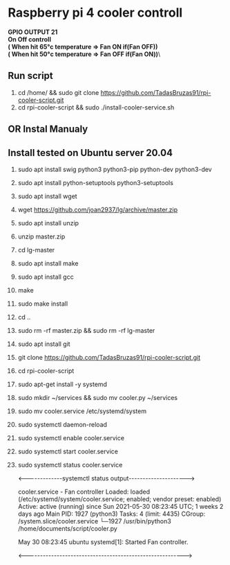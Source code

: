 # Raspberry pi 4 cooler controll

**GPIO OUTPUT 21**\
**On Off controll**\
**( When hit 65°c temperature => Fan ON if(Fan OFF))**\
**( When hit 50°c temperature => Fan OFF if(Fan ON))**\

## Run script

1. cd /home/ && sudo git clone https://github.com/TadasBruzas91/rpi-cooler-script.git
2. cd rpi-cooler-script && sudo ./install-cooler-service.sh

## OR Instal Manualy

## Install tested on Ubuntu server 20.04

1. sudo apt install swig python3 python3-pip python-dev python3-dev

2. sudo apt install python-setuptools python3-setuptools

3. sudo apt install wget

4. wget https://github.com/joan2937/lg/archive/master.zip

5. sudo apt install unzip

6. unzip master.zip

7. cd lg-master

8. sudo apt install make

9. sudo apt install gcc

10. make

11. sudo make install

12. cd ..

13. sudo rm -rf master.zip && sudo rm -rf lg-master

14. sudo apt install git

15. git clone https://github.com/TadasBruzas91/rpi-cooler-script.git

16. cd rpi-cooler-script

17. sudo apt-get install -y systemd

18. sudo mkdir ~/services && sudo mv cooler.py ~/services

19. sudo mv cooler.service /etc/systemd/system

20. sudo systemctl daemon-reload

21. sudo systemctl enable cooler.service

22. sudo systemctl start cooler.service

23. sudo systemctl status cooler.service

    <-------------systemctl status output--------------------->

    cooler.service - Fan controller
    Loaded: loaded (/etc/systemd/system/cooler.service; enabled; vendor preset: enabled)
    Active: active (running) since Sun 2021-05-30 08:23:45 UTC; 1 weeks 2 days ago
    Main PID: 1927 (python3)
    Tasks: 4 (limit: 4435)
    CGroup: /system.slice/cooler.service
    └─1927 /usr/bin/python3 /home/documents/script/cooler.py

    May 30 08:23:45 ubuntu systemd[1]: Started Fan controller.

    <--------------------------------------------------------->
